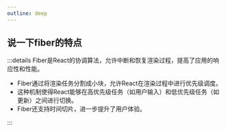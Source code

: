 ```yaml
---
outline: deep
---
```

## 说一下fiber的特点

:::details
Fiber是React的协调算法，允许中断和恢复渲染过程，提高了应用的响应性和性能。

- Fiber通过将渲染任务分割成小块，允许React在渲染过程中进行优先级调度。
- 这种机制使得React能够在高优先级任务（如用户输入）和低优先级任务（如更新）之间进行切换。
- Fiber还支持时间切片，进一步提升了用户体验。

:::
